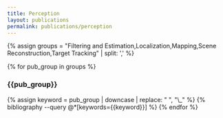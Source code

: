 ```yaml
---
title: Perception
layout: publications
permalink: publications/perception
---
```

  

{% assign groups = "Filtering and Estimation,Localization,Mapping,Scene Reconstruction,Target Tracking" | split: ',' %}

{% for pub_group in groups %}
<div class="publication-head-content">
<h3> {{pub_group}} </h3>
</div>
{% assign keyword = pub_group | downcase | replace: " ", "\_" %}
{% bibliography --query @*[keywords={{keyword}}] %}
{% endfor %}

